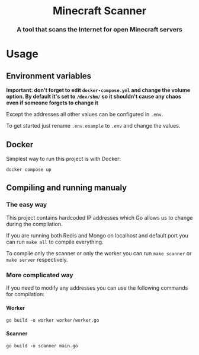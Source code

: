 <h1 align="center">Minecraft Scanner</h1>
<h3 align="center">A tool that scans the Internet for open Minecraft servers</h3>

# Usage

## Environment variables

**Important: don't forget to edit `docker-compose.yml` and change the volume option. By default it's set to `/dev/shm/` so it shouldn't cause any chaos even if someone forgets to change it**

Except the addresses all other values can be configured in `.env`.

To get started just rename `.env.example` to `.env` and change the values.

## Docker

Simplest way to run this project is with Docker:

`docker compose up`

## Compiling and running manualy

### The easy way

This project contains hardcoded IP addresses which Go allows us to change during the compilation.

If you are running both Redis and Mongo on localhost and default port you can run `make all` to compile everything.

To compile only the scanner or only the worker you can run `make scanner` or `make server` respectively.

### More complicated way

If you need to modify any addresses you can use the following commands for compilation:

#### Worker

`go build -o worker worker/worker.go`

#### Scanner

`go build -o scanner main.go`
